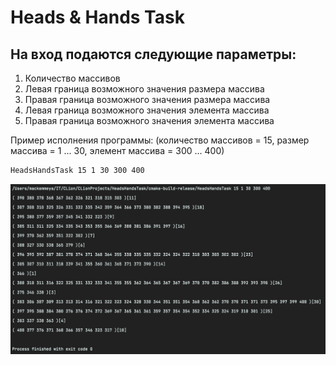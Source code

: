 # Heads & Hands Task

## На вход подаются следующие параметры: 
1. Количество массивов
2. Левая граница возможного значения размера массива
3. Правая граница возможного значения размера массива
4. Левая граница возможного значения элемента массива
5. Правая граница возможного значения элемента массива

Пример исполнения программы: (количество массивов = 15, размер массива = 1 ... 30, элемент массива = 300 ... 400)

```sh
HeadsHandsTask 15 1 30 300 400
```

![Screenshot1](/Screenshots/program-execution-example.png)
